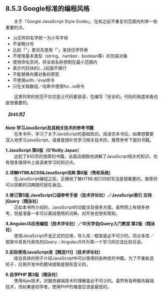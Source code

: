 ## 8.5.3 Google标准的编程风格
&emsp;&emsp;关于「Google JavaScript Style Guide」，在和之前不重复的范围内列举一些重要的点。<br>
- .js文件的名字统一为小写字母
- 不省略分号
- 比起「"」更优先使用「'」来括住字符串
- 不使用基本类型（string、number、boolean等）的包装对象
- 使用命名空间，将全局名称控制在最小范围内
- 表示代码块的{...}前面不换行
- 不能替换内置对象的原型
- 不使用with／eval命令
- 只在关联数组／哈希中使用for...in命令

&emsp;&emsp;这里列举的规范不仅仅是让代码更易读，在编写「安全的」代码的角度来看也是很重要的。
##### 【445页】
**Note 学习JavaScript及其相关技术的参考书籍**<br>
&emsp;&emsp;在本书中，学习了关于JavaScript的基础知识。阅读完本书后，如果想要更深入地学习JavaScript，或者是想补充学习相关技术的，推荐参考下面的书籍。

**1.JavaScript 第6版（O'Reilly Japan）**<br>
&emsp;&emsp;达到了840页的很厚的书籍，全面且细致地讲解了JavaScript相关的知识，也有很多值得中上级读者学习的知识点。

**2.详解HTML&CSS&JavaScript词典 第6版（秀和系统）**<br>
&emsp;&emsp;在JavaScript编程之前，正确地了解HTML和CSS的写法是很重要的。推荐将可以信赖的词典随时放在身边。

**3.修订第5版 JavaScript口袋参考手册（技术评论社）／JavaScript索引 支持jQuery（翔泳社）**<br>
&emsp;&emsp;正如本书所介绍的，JavaScript的功能涉及很多方面。虽然网上有很多参考，但是准备一本可以离线使用的词典，对开发也很有帮助。

**4.AngularJS应用编程（技术评论社）／10天学会jQuery入门教室 第2版（翔泳社）**<br>
&emsp;&emsp;使用JavaScript开发正式的应用，导入库／框架是必不可少的。将众多库／框架中具有代表性的jQuery／AngularJS作为第一个学习的应该比较合适。

**5.实际使用JavaScript库【精选111】（技术评论社）**<br>
&emsp;&emsp;结合具体的例子介绍JavaScript中可以使用的各种库的书籍。为了不重新造轮子，应用开发中的模块提取是很有意义的。

**6.自学PHP 第3版（翔泳社）**<br>
&emsp;&emsp;使用Ajax技术，对服务器端技术的理解是必不可少的。虽然有各种服务器端技术，但如果是初学者，使用PHP的难度应该是最低的。























































